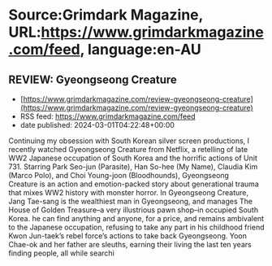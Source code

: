 # Source:Grimdark Magazine, URL:https://www.grimdarkmagazine.com/feed, language:en-AU

## REVIEW: Gyeongseong Creature
 - [https://www.grimdarkmagazine.com/review-gyeongseong-creature](https://www.grimdarkmagazine.com/review-gyeongseong-creature)
 - RSS feed: https://www.grimdarkmagazine.com/feed
 - date published: 2024-03-01T04:22:48+00:00

<p>Continuing my obsession with South Korean silver screen productions, I recently watched Gyeongseong Creature from Netflix, a retelling of late WW2 Japanese occupation of South Korea and the horrific actions of Unit 731. Starring Park Seo-jun (Parasite), Han So-hee (My Name), Claudia Kim (Marco Polo), and Choi Young-joon (Bloodhounds), Gyeongseong Creature is an action and emotion-packed story about generational trauma that mixes WW2 history with monster horror. In Gyeongseong Creature, Jang Tae-sang is the wealthiest man in Gyeongseong, and manages The House of Golden Treasure&#8211;a very illustrious pawn shop&#8211;in occupied South Korea. he can find anything and anyone, for a price, and remains ambivalent to the Japanese occupation, refusing to take any part in his childhood friend Kwon Jun-taek&#8217;s rebel force&#8217;s actions to take back Gyeongseong. Yoon Chae-ok and her father are sleuths, earning their living the last ten years finding people, all while searchi

